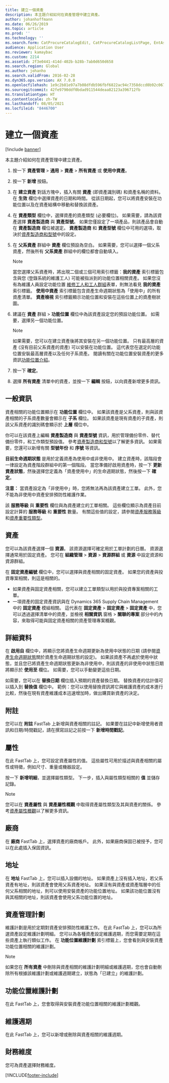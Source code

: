 ```yaml
---
title: 建立一個資產
description: 本主題介紹如何在資產管理中建立資產。
author: johanhoffmann
ms.date: 06/26/2019
ms.topic: article
ms.prod: ''
ms.technology: ''
ms.search.form: CatProcureCatalogEdit, CatProcureCatalogListPage, EntAssetObjectTableCopyStructure, EntAssetObjectTableCreate
audience: Application User
ms.reviewer: kamaybac
ms.custom: 2214
ms.assetid: 2f3e0441-414d-402b-b28b-7ab0d650d658
ms.search.region: Global
ms.author: johanho
ms.search.validFrom: 2016-02-28
ms.dyn365.ops.version: AX 7.0.0
ms.openlocfilehash: 1e9c2b81e97a7b08dfdb596fbf6822ac94c7358dccd0b92c0677467dbc0c2e26
ms.sourcegitcommit: 42fe9790ddf0bdad911544deaa82123a396712fb
ms.translationtype: HT
ms.contentlocale: zh-TW
ms.lasthandoff: 08/05/2021
ms.locfileid: "8446700"
---
```

# <a name="create-an-asset"></a>建立一個資產

[!include [banner](../../includes/banner.md)]

 

本主題介紹如何在資產管理中建立資產。

1. 按一下 **資產管理** > **通用** > **資產** > **所有資產** 或 **使用中資產**。
2. 按一下 **新增** 按鈕。
3. 在 **建立資產** 對話方塊中，插入有關 **資產** (即資產識別碼) 和資產名稱的資料。 在 **生效** 欄位中選擇資產的日期和時間。 從該日期起，您可以將資產安裝在功能位置以及在資產結構中移動和替換該資產。
4. 在 **資產類型** 欄位中，選擇資產的資產類型 (必要欄位)。 如果需要，請為該資產選擇 **資產製造商** 與 **資產型號**。 如果您僅設定了一項產品，則該產品會自動在 **資產製造商** 欄位被選定。 **資產製造商** 和 **資產型號** 欄位中可用的選項，取決於[資產製造商和型號](../setup-for-objects/product-and-model.md)中的設定。
5. 在 **父系資產** 群組中 **資產** 欄位預設為空白。 如果需要，您可以選擇一個父系資產，然後所有 **父系資產** 群組中的欄位都會自動填入。
    >[!NOTE]  
    >當您選擇父系資產時，將出現二個或三個可用索引標籤：**我的資產** 索引標籤包含與您 (登錄系統的維護工人) 可能被指派到的功能位置相關資產。 如果您沒有為維護人員設定功能位置 [維修工人和工人群組](../setup-for-objects/workers-and-worker-groups.md)表單，則無法看見 **我的資產** 索引標籤。 **使用中資產** 索引標籤包含資產生命週期狀態為「使用中」的所有資產清單。 **資產檢視** 索引標籤顯示功能位置和安裝在這些位置上的資產樹狀圖。

6. 建議在 **資產** 群組 > **功能位置** 欄位中為該資產設定您的預設功能位置。 如需要，選擇另一個功能位置。

    >[!NOTE]
    >如果需要，您可以在建立資產後將其安裝在另一個功能位置。 只有最高層的資產 (沒有目前父系資產的資產) 可以安裝在功能位置。 這代表您在選定的功能位置安裝最高層資產以及任何子系資產。 閱讀有關在功能位置安裝資產的更多資訊[功能位置介紹](../functional-locations/introduction-to-functional-locations.md)。

7. 按一下 **確定**。
8. 選擇 **所有資產** 清單中的資產，並按一下 **編輯** 按鈕，以向資產新增更多資訊。

## <a name="general-information"></a>一般資訊

資產相關的功能位置顯示在 **功能位置** 欄位中。 如果該資產是父系資產，則與該資產相關的子系資產數量會顯示在 **子系** 欄位。 如果該資產是現有資產的子資產，則該父系資產的識別碼會顯示於 **上層** 欄位中。

你可以在該資產上編輯 **資產製造商** 與 **資產型號** 資訊，用於管理備份零件、替代備份零件，和工作類型預設值。 參考[資產製造商和型號](../setup-for-objects/product-and-model.md)以了解更多資訊。 如果需要，您還可以新增有關 **型號年份** 和 **序號** 等資訊。

**目前生命週期狀態** 是用於定義資產為使用中或非使用中。 建立資產時，該階段會一律設定為資產階段群組中的第一個階段。 當您準備好啟用資產時，按一下 **更新資產狀態**，然後選擇您定義為「資產使用中」的生命週期狀態，然後按一下 **確定**。

**注意：** 當資產設定為「非使用中」時，您將無法再為該資產建立工單。 此外，您不能為非使用中資產安排預防性維護作業。

該 **服務等級** 與 **重要性** 欄位與為資產建立的工單相關。 這些欄位顯示為資產目前設定計算的 **服務等級** 和 **重要性** 數量。 有關這些值的設定，請參閱[資產服務等級](../setup-for-objects/object-priorities.md)和[資產重要性類型](../setup-for-objects/object-criticalities.md)。

## <a name="asset"></a>資產

您可以為該資產選擇一個 **資源**。 該資源選擇可確定用於工單計劃的日曆。 資源選擇通常用於固定資產。 您可在 **組織管理** > **資源** > **資源群組** 或 **資源** 中設定資源和資源群組。

在 **固定資產編號** 欄位中，您可以選擇與資產相關的固定資產。 如果您的資產與投資專案相關，則這是相關的。

- 如果資產與固定資產相關，您可以建立工單類型以用於與投資專案相關的工單。 
- 一項資產的固定資產資訊與在 Dynamics 365 Supply Chain Management 中的 **固定資產** 模組相關。 這代表在 **固定資產**  >  **固定資產**  >  **固定資產** 中，您可以透過選擇清單中的資產，並檢視 **相關資訊** 窗格 > **關聯的專案** 部分中的內容，來取得可能與固定資產相關的資產管理專案概觀。


## <a name="details"></a>詳細資料​​

在 **啟用自** 欄位中，將顯示您將資產生命週期更新為使用中狀態的日期 (請參閱[資產生命週期狀態](../setup-for-objects/object-stages.md)關於資產生命週期狀態的設定)。 如果該資產不再處於使用中狀態，並且您已將資產生命週期狀態更新為非使用中，則該資產的非使用中狀態日期將顯示於 **使用至** 欄位。 如需要，您可以手動變更這些日期。

如需要，您可以在 **替換日期** 欄位插入預期的資產替換日期。 替換資產的估計值可以插入到 **替換值** 欄位中。 範例：您可以使用替換資訊將它與維護資產的成本進行比較，然後在現有資產維護成本迅速增加時，做出購買新資產的決定。

## <a name="notes"></a>附註

您可以在 **附註** FastTab 上新增與資產相關的註記。 如果要在註記中新增使用者資訊和日期/時間戳記，請在撰寫註記之前按一下 **新增時間戳記**。

## <a name="attributes"></a>屬性

在此 FastTab 上，您可設定資產屬性的值。 這些屬性可用於描述與資產相關的屬性或特徵，例如尺寸、重量或機器設定。

按一下 **新增明細**，並選擇屬性類型。 下一步，插入與屬性類型相關的 **值** 並儲存記錄。

>[!NOTE] 
>您可以在 **資產屬性** 與 **資產屬性概觀** 中取得資產屬性類型及其與資產的關係。 參考[資產屬性概觀](../objects/object-specification-overview.md)以了解更多資訊。

## <a name="vendor"></a>廠商

在 **廠商** FastTab 上，選擇資產的廠商帳戶。 此外，如果廠商保固已被授予，您可以在此處插入保固資訊。

## <a name="address"></a>地址

在 **地址** FastTab 上，您可以插入設備的地址。 如果資產上沒有插入地址，若父系資產有地址，則該資產會使用父系資產地址。 如果沒有與資產或資產階層中的任何父系相關的地址，則可以使用安裝資產的功能位置地址。 如果該功能位置沒有與其相關的地址，則該資產會使用父系功能位置的地址。

## <a name="asset-management-plans"></a>資產管理計劃

維護計劃是用於定期對資產安排預防性維護工作。 在此 FastTab 上，您可以為所選資產設定維護計劃明細。 您可以為各種資產設定維護週期，而您需要定期在這些資產上執行類似工作。 在 **功能位置維護計劃** 索引標籤上，您會看到與安裝資產功能位置相關的維護計劃。

>[!NOTE]
>如果您在 **所有資產** 中刪除與資產相關的維護計劃明細或維護週期，您也會自動刪除所有根據該維護計劃或維護週期建立，狀態為「已建立」的維護計劃。

## <a name="functional-location-maintenance-plans"></a>功能位置維護計劃

在此 FastTab 上，您會取得與安裝資產功能位置相關的維護計劃概觀。

## <a name="maintenance-rounds"></a>維護週期

在此 FastTab 上，您可以新增或刪除與資產相關的維護週期。

## <a name="financial-dimensions"></a>財務維度

您可為資產選擇財務維度。


[!INCLUDE[footer-include](../../../includes/footer-banner.md)]